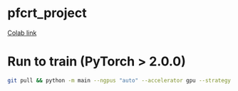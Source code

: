 # pfcrt_project

[Colab link](https://colab.research.google.com/drive/1dg0OAJAQt-rwmWPKFcv2CyK5Si8JIfyu?usp=sharing)

# Run to train (PyTorch > 2.0.0)
```bash
git pull && python -m main --ngpus "auto" --accelerator gpu --strategy none -b 8
```
